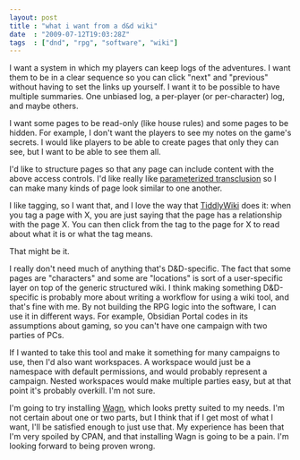 ```yaml
---
layout: post
title : "what i want from a d&d wiki"
date  : "2009-07-12T19:03:28Z"
tags  : ["dnd", "rpg", "software", "wiki"]
---
```

I want a system in which my players can keep logs of the adventures.  I want
them to be in a clear sequence so you can click "next" and "previous" without
having to set the links up yourself.  I want it to be possible to have multiple
summaries.  One unbiased log, a per-player (or per-character) log, and maybe
others.

I want some pages to be read-only (like house rules) and some pages to be
hidden.  For example, I don't want the players to see my notes on the game's
secrets.  I would like players to be able to create pages that only they can
see, but I want to be able to see them all.

I'd like to structure pages so that any page can include content with the above
access controls.  I'd like really like [parameterized
transclusion](http://en.wikipedia.org/wiki/Transclusion#Parameterization) so I
can make many kinds of page look similar to one another.

I like tagging, so I want that, and I love the way that
[TiddlyWiki](http://tiddlywiki.com/) does it: when you tag a page with X, you
are just saying that the page has a relationship with the page X.  You can then
click from the tag to the page for X to read about what it is or what the tag
means.

That might be it.

I really don't need much of anything that's D&D-specific.  The fact that some
pages are "characters" and some are "locations" is sort of a user-specific
layer on top of the generic structured wiki.  I think making something
D&D-specific is probably more about writing a workflow for using a wiki tool,
and that's fine with me.  By not building the RPG logic into the software, I
can use it in different ways.  For example, Obsidian Portal codes in its
assumptions about gaming, so you can't have one campaign with two parties of
PCs.

If I wanted to take this tool and make it something for many campaigns to use,
then I'd also want workspaces.  A workspace would just be a namespace with
default permissions, and would probably represent a campaign.  Nested
workspaces would make multiple parties easy, but at that point it's probably
overkill.  I'm not sure.

I'm going to try installing [Wagn](http://wagn.org/), which looks pretty suited
to my needs.  I'm not certain about one or two parts, but I think that if I get
most of what I want, I'll be satisfied enough to just use that.  My experience
has been that I'm very spoiled by CPAN, and that installing Wagn is going to be
a pain.  I'm looking forward to being proven wrong.

